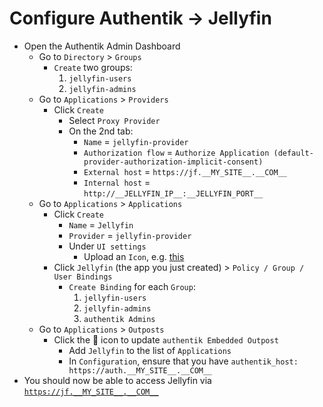 # Configure Authentik -> Jellyfin

* Open the Authentik Admin Dashboard
  * Go to `Directory` > `Groups`
    * `Create` two groups:
      1) `jellyfin-users`
      1) `jellyfin-admins`
  * Go to `Applications` > `Providers`
    * Click `Create`
      * Select `Proxy Provider`
      * On the 2nd tab:
        * `Name` = `jellyfin-provider`
        * `Authorization flow` = `Authorize Application (default-provider-authorization-implicit-consent)`
        * `External host` = `https://jf.__MY_SITE__.__COM__`
        * `Internal host` = `http://__JELLYFIN_IP__:__JELLYFIN_PORT__`
  * Go to `Applications` > `Applications`
    * Click `Create`
      * `Name` = `Jellyfin`
      * `Provider` = `jellyfin-provider`
      * Under `UI settings`
        * Upload an `Icon`, e.g. [this](../assets/jellyfin.svg)
    * Click `Jellyfin` (the app you just created) > `Policy / Group / User Bindings`
      * `Create Binding` for each `Group`:
        1) `jellyfin-users`
        1) `jellyfin-admins`
        1) `authentik Admins`
  * Go to `Applications` > `Outposts`
    * Click the 📝 icon to update `authentik Embedded Outpost`
      * Add `Jellyfin` to the list of `Applications`
      * In `Configuration`, ensure that you have `authentik_host: https://auth.__MY_SITE__.__COM__`
* You should now be able to access Jellyfin via [`https://jf.__MY_SITE__.__COM__`](https://jf.__MY_SITE__.__COM__)
